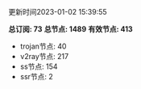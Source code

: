 更新时间2023-01-02 15:39:55

**总订阅: 73**
**总节点: 1489**
**有效节点: 413**
- trojan节点: 40
- v2ray节点: 217
- ss节点: 154
- ssr节点: 2
